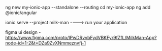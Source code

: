 ng new my-ionic-app --standalone --routing
cd my-ionic-app
ng add @ionic/angular


ionic serve --project milk-man  ----> run your application


figma ui design - https://www.figma.com/proto/lPwDRvvbFydVBKFyr9fZfL/MilkMan-App?node-id=1-2&t=DZa9ZvXNmmeznvfj-1